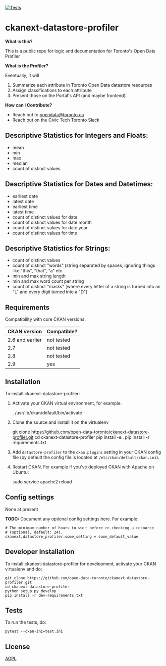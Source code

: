 [![Tests](https://github.com/open-data-toronto/ckanext-datastore-profiler/actions/workflows/pytest.yaml/badge.svg?branch=main)](https://github.com/open-data-toronto/ckanext-datastore-profiler/actions)

# ckanext-datastore-profiler
**What is this?**

This is a public repo for logic and documentation for Toronto's Open Data Profiler

**What is the Profiler?**

Eventually, it will
1. Summarize each attribute in Toronto Open Data datastore resources
2. Assign classifications to each attribute
3. Present those on the Portal's API (and maybe frontend)

**How can I Contribute?**
- Reach out to opendata@toronto.ca
- Reach out on the Civic Tech Toronto Slack

## Descriptive Statistics for Integers and Floats:
- mean
- min
- max
- median
- count of distinct values

## Descriptive Statistics for Dates and Datetimes:
- earliest date
- latest date
- earliest time
- latest time
- count of distinct values for date
- count of distinct values for date month
- count of distinct values for date year
- count of distinct values for time

## Descriptive Statistics for Strings:
- count of distinct values
- count of distinct "words" (string separated by spaces, ignoring things like "this", "that", "a" etc
- min and max string length
- min and max word count per string
- count of distinct "masks" (where every letter of a string is turned into an "L" and every digit turned into a "D")


## Requirements

Compatibility with core CKAN versions:

| CKAN version    | Compatible?   |
| --------------- | ------------- |
| 2.6 and earlier | not tested    |
| 2.7             | not tested    |
| 2.8             | not tested    |
| 2.9             | yes           |


## Installation

To install ckanext-datastore-profiler:

1. Activate your CKAN virtual environment, for example:

     . /usr/lib/ckan/default/bin/activate

2. Clone the source and install it on the virtualenv

    git clone https://github.com/open-data-toronto/ckanext-datastore-profiler.git
    cd ckanext-datastore-profiler
    pip install -e .
	pip install -r requirements.txt

3. Add `datastore-profiler` to the `ckan.plugins` setting in your CKAN
   config file (by default the config file is located at
   `/etc/ckan/default/ckan.ini`).

4. Restart CKAN. For example if you've deployed CKAN with Apache on Ubuntu:

     sudo service apache2 reload


## Config settings

None at present

**TODO:** Document any optional config settings here. For example:

	# The minimum number of hours to wait before re-checking a resource
	# (optional, default: 24).
	ckanext.datastore_profiler.some_setting = some_default_value


## Developer installation

To install ckanext-datastore-profiler for development, activate your CKAN virtualenv and
do:

    git clone https://github.com/open-data-toronto/ckanext-datastore-profiler.git
    cd ckanext-datastore-profiler
    python setup.py develop
    pip install -r dev-requirements.txt


## Tests

To run the tests, do:

    pytest --ckan-ini=test.ini


## License

[AGPL](https://www.gnu.org/licenses/agpl-3.0.en.html)
